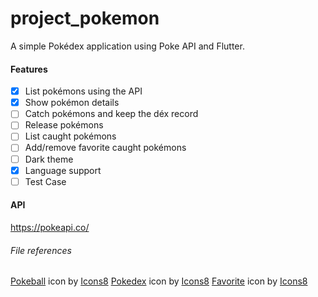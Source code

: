 # project_pokemon

A simple Pokédex application using Poke API and Flutter.


#### Features

- [x] List pokémons using the API 
- [x] Show pokémon details
- [ ] Catch pokémons and keep the déx record
- [ ] Release pokémons 
- [ ] List caught pokémons 
- [ ] Add/remove favorite caught pokémons 
- [ ] Dark theme
- [x] Language support
- [ ] Test Case

#### API

https://pokeapi.co/

###### File references

<a target="_blank" href="https://icons8.com/icon/63311/pokeball">Pokeball</a> icon by <a target="_blank" href="https://icons8.com">Icons8</a>
<a target="_blank" href="https://icons8.com/icon/16460/pokedex">Pokedex</a> icon by <a target="_blank" href="https://icons8.com">Icons8</a>
<a target="_blank" href="https://icons8.com/icon/GppKURL0AHUe/favorite">Favorite</a> icon by <a target="_blank" href="https://icons8.com">Icons8</a>